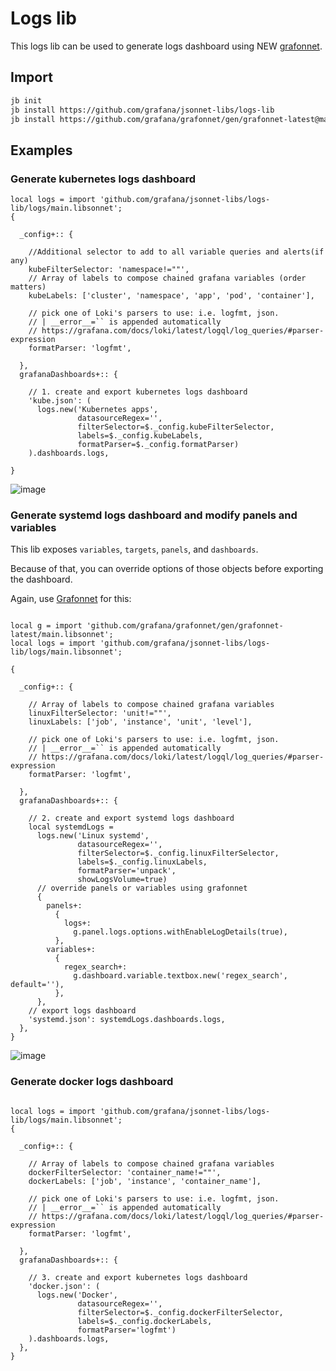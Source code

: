 # Logs lib

This logs lib can be used to generate logs dashboard using NEW [grafonnet](https://github.com/grafana/grafonnet).

## Import

```sh
jb init
jb install https://github.com/grafana/jsonnet-libs/logs-lib
jb install https://github.com/grafana/grafonnet/gen/grafonnet-latest@main
```

## Examples

### Generate kubernetes logs dashboard

```jsonnet
local logs = import 'github.com/grafana/jsonnet-libs/logs-lib/logs/main.libsonnet';
{

  _config+:: {

    //Additional selector to add to all variable queries and alerts(if any)
    kubeFilterSelector: 'namespace!=""',
    // Array of labels to compose chained grafana variables (order matters)
    kubeLabels: ['cluster', 'namespace', 'app', 'pod', 'container'],

    // pick one of Loki's parsers to use: i.e. logfmt, json.
    // | __error__=`` is appended automatically
    // https://grafana.com/docs/loki/latest/logql/log_queries/#parser-expression
    formatParser: 'logfmt',

  },
  grafanaDashboards+:: {

    // 1. create and export kubernetes logs dashboard
    'kube.json': (
      logs.new('Kubernetes apps',
               datasourceRegex='',
               filterSelector=$._config.kubeFilterSelector,
               labels=$._config.kubeLabels,
               formatParser=$._config.formatParser)
    ).dashboards.logs,

}
```

![image](https://github.com/grafana/jsonnet-libs/assets/14870891/7b246cc9-5de1-42f5-b3cd-bb9f89302405)

### Generate systemd logs dashboard and modify panels and variables

This lib exposes `variables`, `targets`, `panels`, and `dashboards`.

Because of that, you can override options of those objects before exporting the dashboard.

Again, use [Grafonnet](https://grafana.github.io/grafonnet/API/panel/index.html) for this:

```jsonnet

local g = import 'github.com/grafana/grafonnet/gen/grafonnet-latest/main.libsonnet';
local logs = import 'github.com/grafana/jsonnet-libs/logs-lib/logs/main.libsonnet';

{

  _config+:: {

    // Array of labels to compose chained grafana variables
    linuxFilterSelector: 'unit!=""',
    linuxLabels: ['job', 'instance', 'unit', 'level'],

    // pick one of Loki's parsers to use: i.e. logfmt, json.
    // | __error__=`` is appended automatically
    // https://grafana.com/docs/loki/latest/logql/log_queries/#parser-expression
    formatParser: 'logfmt',

  },
  grafanaDashboards+:: {

    // 2. create and export systemd logs dashboard
    local systemdLogs =
      logs.new('Linux systemd',
               datasourceRegex='',
               filterSelector=$._config.linuxFilterSelector,
               labels=$._config.linuxLabels,
               formatParser='unpack',
               showLogsVolume=true)
      // override panels or variables using grafonnet
      {
        panels+:
          {
            logs+:
              g.panel.logs.options.withEnableLogDetails(true),
          },
        variables+:
          {
            regex_search+:
              g.dashboard.variable.textbox.new('regex_search', default=''),
          },
      },
    // export logs dashboard
    'systemd.json': systemdLogs.dashboards.logs,
  },
}
```

![image](https://github.com/grafana/jsonnet-libs/assets/14870891/5e6313fd-9135-446a-b7bf-cf124b436970)

### Generate docker logs dashboard

```jsonnet

local logs = import 'github.com/grafana/jsonnet-libs/logs-lib/logs/main.libsonnet';
{

  _config+:: {

    // Array of labels to compose chained grafana variables
    dockerFilterSelector: 'container_name!=""',
    dockerLabels: ['job', 'instance', 'container_name'],

    // pick one of Loki's parsers to use: i.e. logfmt, json.
    // | __error__=`` is appended automatically
    // https://grafana.com/docs/loki/latest/logql/log_queries/#parser-expression
    formatParser: 'logfmt',

  },
  grafanaDashboards+:: {

    // 3. create and export kubernetes logs dashboard
    'docker.json': (
      logs.new('Docker',
               datasourceRegex='',
               filterSelector=$._config.dockerFilterSelector,
               labels=$._config.dockerLabels,
               formatParser='logfmt')
    ).dashboards.logs,
  },
}

```
